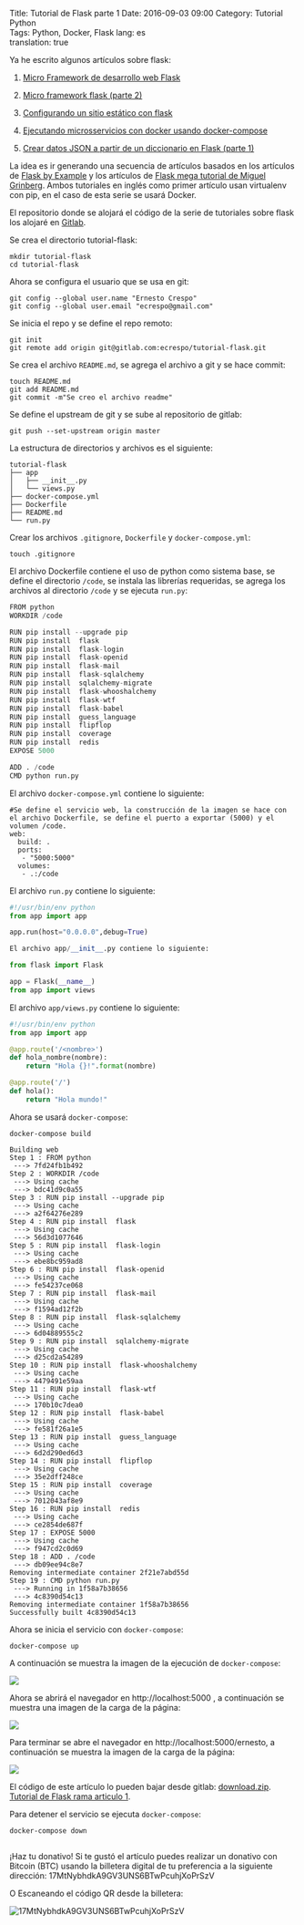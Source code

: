 Title: Tutorial de Flask parte 1
Date: 2016-09-03 09:00
Category: Tutorial Python      
Tags: Python, Docker, Flask
lang: es  
translation: true 

Ya he escrito algunos artículos sobre flask:

1. [Micro Framework de desarrollo web Flask](https://www.seraph.to/micro-framework-de-desarrollo-web-flask.html#micro-framework-de-desarrollo-web-flask)

2. [Micro framework flask (parte 2)](https://www.seraph.to/micro-framework-flask-parte-2.html#micro-framework-flask-parte-2)

3. [Configurando un sitio estático con flask](https://www.seraph.to/configurando-un-sitio-estatico-con-flask.html#configurando-un-sitio-estatico-con-flask)

4. [Ejecutando microsservicios con docker usando docker-compose](https://www.seraph.to/ejecutando-micros-servicios-con-docker-usando-docker-compose.html)

5. [Crear datos JSON a partir de un diccionario en Flask (parte 1)](https://www.seraph.to/crear-datos-json-a-partir-de-un-diccionario-en-flask-parte-1-actualizacion-docker.html#crear-datos-json-a-partir-de-un-diccionario-en-flask-parte-1-actualizacion-docker) 

La idea es ir generando una secuencia de artículos basados en los artículos de [Flask by Example](https://realpython.com/blog/python/flask-by-example-part-1-project-setup/) y los artículos de [Flask mega tutorial de Miguel Grinberg](https://blog.miguelgrinberg.com/post/the-flask-mega-tutorial-part-i-hello-world). Ambos tutoriales en inglés como primer artículo usan virtualenv con pip, en el caso de esta serie se usará Docker.

El repositorio donde se alojará el código de la serie de tutoriales sobre flask los alojaré en [Gitlab](https://gitlab.com/ecrespo/tutorial-flask).

Se crea el directorio tutorial-flask:
```
mkdir tutorial-flask 
cd tutorial-flask
```
Ahora se configura el usuario que se usa en git:
```
git config --global user.name "Ernesto Crespo"
git config --global user.email "ecrespo@gmail.com"
```

Se inicia el repo y se define el repo remoto:
```
git init
git remote add origin git@gitlab.com:ecrespo/tutorial-flask.git
```  

Se crea el archivo `README.md`, se agrega el archivo a git y se hace commit:
```
touch README.md
git add README.md
git commit -m"Se creo el archivo readme"
```

Se define el upstream de git y se sube al repositorio de gitlab:
```
git push --set-upstream origin master
```
La estructura de directorios y archivos es el siguiente:
```
tutorial-flask
├── app
│   ├── __init__.py
│   └── views.py
├── docker-compose.yml
├── Dockerfile
├── README.md
└── run.py
```

Crear los archivos `.gitignore`, `Dockerfile` y `docker-compose.yml`:
```
touch .gitignore
```
El archivo Dockerfile contiene el uso de python como sistema base, se define el directorio `/code`, se instala las librerías requeridas, se agrega los archivos al directorio `/code` y se ejecuta `run.py`:
```python
FROM python
WORKDIR /code

RUN pip install --upgrade pip
RUN pip install  flask
RUN pip install  flask-login
RUN pip install  flask-openid
RUN pip install  flask-mail
RUN pip install  flask-sqlalchemy
RUN pip install  sqlalchemy-migrate
RUN pip install  flask-whooshalchemy
RUN pip install  flask-wtf
RUN pip install  flask-babel
RUN pip install  guess_language
RUN pip install  flipflop
RUN pip install  coverage
RUN pip install  redis
EXPOSE 5000

ADD . /code
CMD python run.py
```

El archivo `docker-compose.yml` contiene lo siguiente:
```
#Se define el servicio web, la construcción de la imagen se hace con el archivo Dockerfile, se define el puerto a exportar (5000) y el volumen /code.
web:
  build: .
  ports:
   - "5000:5000"
  volumes:
   - .:/code
```

El archivo `run.py` contiene lo siguiente:
```python
#!/usr/bin/env python
from app import app

app.run(host="0.0.0.0",debug=True)

El archivo app/__init__.py contiene lo siguiente:

from flask import Flask

app = Flask(__name__)
from app import views
```

El archivo `app/views.py` contiene lo siguiente:
```python
#!/usr/bin/env python
from app import app

@app.route('/<nombre>')
def hola_nombre(nombre):
    return "Hola {}!".format(nombre)

@app.route('/')
def hola():
    return "Hola mundo!"
```

Ahora se usará `docker-compose`:
```
docker-compose build

Building web
Step 1 : FROM python
 ---> 7fd24fb1b492
Step 2 : WORKDIR /code
 ---> Using cache
 ---> bdc41d9c0a55
Step 3 : RUN pip install --upgrade pip
 ---> Using cache
 ---> a2f64276e289
Step 4 : RUN pip install  flask
 ---> Using cache
 ---> 56d3d1077646
Step 5 : RUN pip install  flask-login
 ---> Using cache
 ---> ebe8bc959ad8
Step 6 : RUN pip install  flask-openid
 ---> Using cache
 ---> fe54237ce068
Step 7 : RUN pip install  flask-mail
 ---> Using cache
 ---> f1594ad12f2b
Step 8 : RUN pip install  flask-sqlalchemy
 ---> Using cache
 ---> 6d04889555c2
Step 9 : RUN pip install  sqlalchemy-migrate
 ---> Using cache
 ---> d25cd2a54289
Step 10 : RUN pip install  flask-whooshalchemy
 ---> Using cache
 ---> 4479491e59aa
Step 11 : RUN pip install  flask-wtf
 ---> Using cache
 ---> 170b10c7dea0
Step 12 : RUN pip install  flask-babel
 ---> Using cache
 ---> fe581f26a1e5
Step 13 : RUN pip install  guess_language
 ---> Using cache
 ---> 6d2d290ed6d3
Step 14 : RUN pip install  flipflop
 ---> Using cache
 ---> 35e2dff248ce
Step 15 : RUN pip install  coverage
 ---> Using cache
 ---> 7012043af8e9
Step 16 : RUN pip install  redis
 ---> Using cache
 ---> ce2854de687f
Step 17 : EXPOSE 5000
 ---> Using cache
 ---> f947cd2c0d69
Step 18 : ADD . /code
 ---> db09ee94c8e7
Removing intermediate container 2f21e7abd55d
Step 19 : CMD python run.py
 ---> Running in 1f58a7b38656
 ---> 4c8390d54c13
Removing intermediate container 1f58a7b38656
Successfully built 4c8390d54c13
```

Ahora se inicia el servicio con `docker-compose`:
```
docker-compose up
```
A continuación se muestra la imagen de la ejecución de `docker-compose`:

![](./images/tutorialdeflask1-1.png)

Ahora se abrirá el navegador en http://localhost:5000 , a continuación se muestra una imagen de la carga de la página:

![](./images/tutorialdeflask1-2.png)

Para terminar se abre el navegador en http://localhost:5000/ernesto, a continuación se muestra la imagen de la carga de la página:

![](./images/tutorialdeflask1-3.png)

El código de este artículo lo pueden bajar desde gitlab: [download.zip](https://gitlab.com/ecrespo/tutorial-flask/repository/archive.zip?ref=articulo1).
[Tutorial de Flask rama articulo 1](https://gitlab.com/ecrespo/tutorial-flask/tree/articulo1).

Para detener el servicio se ejecuta `docker-compose`:
```
docker-compose down
```


##  ##
¡Haz tu donativo!
Si te gustó el artículo puedes realizar un donativo con Bitcoin (BTC)
usando la billetera digital de tu preferencia a la siguiente
dirección: 17MtNybhdkA9GV3UNS6BTwPcuhjXoPrSzV

O Escaneando el código QR desde la billetera:

![17MtNybhdkA9GV3UNS6BTwPcuhjXoPrSzV](./images/17MtNybhdkA9GV3UNS6BTwPcuhjXoPrSzV.png)



